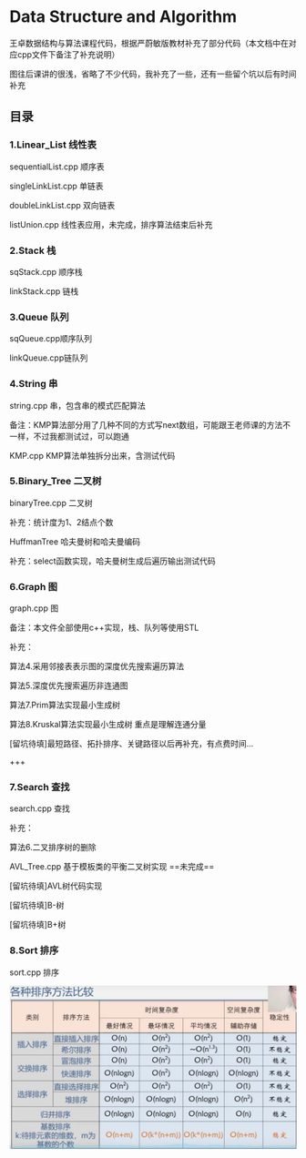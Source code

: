 # Data Structure and Algorithm

王卓数据结构与算法课程代码，根据严蔚敏版教材补充了部分代码（本文档中在对应cpp文件下备注了补充说明）

图往后课讲的很浅，省略了不少代码，我补充了一些，还有一些留个坑以后有时间补充

## 目录

### 1.Linear_List 线性表

sequentialList.cpp 顺序表

singleLinkList.cpp 单链表

doubleLinkList.cpp 双向链表

listUnion.cpp 线性表应用，未完成，排序算法结束后补充

### 2.Stack 栈

sqStack.cpp 顺序栈

linkStack.cpp 链栈

### 3.Queue 队列

sqQueue.cpp顺序队列

linkQueue.cpp链队列

### 4.String 串

string.cpp 串，包含串的模式匹配算法

备注：KMP算法部分用了几种不同的方式写next数组，可能跟王老师课的方法不一样，不过我都测试过，可以跑通

KMP.cpp KMP算法单独拆分出来，含测试代码

### 5.Binary_Tree 二叉树

binaryTree.cpp 二叉树

补充：统计度为1、2结点个数

HuffmanTree 哈夫曼树和哈夫曼编码

补充：select函数实现，哈夫曼树生成后遍历输出测试代码

### 6.Graph 图

graph.cpp 图

备注：本文件全部使用c++实现，栈、队列等使用STL

补充：

算法4.采用邻接表表示图的深度优先搜索遍历算法

算法5.深度优先搜索遍历非连通图

算法7.Prim算法实现最小生成树

算法8.Kruskal算法实现最小生成树 重点是理解连通分量

[留坑待填]最短路径、拓扑排序、关键路径以后再补充，有点费时间...

+++

### 7.Search 查找

search.cpp 查找

补充：

算法6.二叉排序树的删除

AVL_Tree.cpp 基于模板类的平衡二叉树实现 ==未完成==

[留坑待填]AVL树代码实现

[留坑待填]B-树

[留坑待填]B+树

### 8.Sort 排序

sort.cpp 排序

![img](https://raw.githubusercontent.com/xingzhe321/TyporaPic/master/img/202205261606140.png)